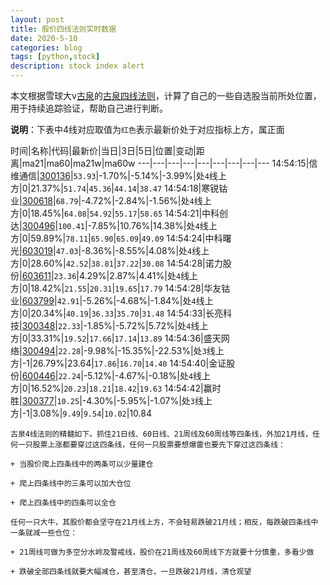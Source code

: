 ```yaml
---
layout: post
title: 股价四线法则实时数据
date: 2020-5-10
categories: blog
tags: [python,stock]
description: stock index alert
---
```



本文根据雪球大v[古泉](https://xueqiu.com/u/7148646888)的[古泉四线法则](https://xueqiu.com/7148646888/130498192)，计算了自己的一些自选股当前所处位置，用于持续追踪验证，帮助自己进行判断。

**说明**：下表中4线对应取值为`红色`表示最新价处于对应指标上方，属正面

时间|名称|代码|最新价|当日|3日|5日|位置|变动|距离|ma21|ma60|ma21w|ma60w
---|---|---|---|---|---|---|---|---
14:54:15|信维通信|[300136](https://xueqiu.com/S/SZ300136)|`53.93`|-1.70%|-5.14%|-3.99%|处`4`线上方|0|21.37%|`51.74`|`45.36`|`44.14`|`38.47`
14:54:18|寒锐钴业|[300618](https://xueqiu.com/S/SZ300618)|`68.79`|-4.72%|-2.84%|-1.56%|处`4`线上方|0|18.45%|`64.08`|`54.92`|`55.17`|`58.65`
14:54:21|中科创达|[300496](https://xueqiu.com/S/SZ300496)|`100.41`|-7.85%|10.76%|14.38%|处`4`线上方|0|59.89%|`78.11`|`65.90`|`65.09`|`49.09`
14:54:24|中科曙光|[603019](https://xueqiu.com/S/SH603019)|`47.03`|-8.36%|-8.55%|4.08%|处`4`线上方|0|28.60%|`42.52`|`38.81`|`37.22`|`30.08`
14:54:28|诺力股份|[603611](https://xueqiu.com/S/SH603611)|`23.36`|4.29%|2.87%|4.41%|处`4`线上方|0|18.42%|`21.55`|`20.31`|`19.65`|`17.79`
14:54:28|华友钴业|[603799](https://xueqiu.com/S/SH603799)|`42.91`|-5.26%|-4.68%|-1.84%|处`4`线上方|0|20.34%|`40.19`|`36.33`|`35.70`|`31.48`
14:54:33|长亮科技|[300348](https://xueqiu.com/S/SZ300348)|`22.33`|-1.85%|-5.72%|5.72%|处`4`线上方|0|33.31%|`19.52`|`17.66`|`17.14`|`13.89`
14:54:36|盛天网络|[300494](https://xueqiu.com/S/SZ300494)|`22.28`|-9.98%|-15.35%|-22.53%|处`3`线上方|-1|26.79%|23.64|`17.86`|`16.70`|`14.40`
14:54:40|金证股份|[600446](https://xueqiu.com/S/SH600446)|`22.24`|-5.12%|-4.67%|-0.18%|处`4`线上方|0|16.52%|`20.23`|`18.21`|`18.42`|`19.63`
14:54:42|赢时胜|[300377](https://xueqiu.com/S/SZ300377)|`10.25`|-4.30%|-5.95%|-1.07%|处`3`线上方|-1|3.08%|`9.49`|`9.54`|`10.02`|10.84

```
古泉4线法则的精髓如下。抓住21日线、60日线、21周线及60周线等四条线，外加21月线，任何一只股票上涨都要穿过这四条线，任何一只股票要想爆雷也要先下穿过这四条线：

+ 当股价爬上四条线中的两条可以少量建仓

+ 爬上四条线中的三条可以加大仓位

+ 爬上四条线中的四条可以全仓

任何一只大牛，其股价都会坚守在21月线上方，不会轻易跌破21月线；相反，每跌破四条线中一条就减一些仓位：

+ 21周线可做为多空分水岭及警戒线，股价在21周线及60周线下方就要十分慎重，多看少做

+ 跌破全部四条线就要大幅减仓，甚至清仓，一旦跌破21月线，清仓观望
```